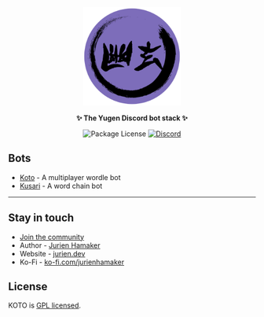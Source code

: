 <p align="center">
  <a href="https://discord.gg/UttZbEd9zn" target="blank"><img src="https://raw.githubusercontent.com/jurienhamaker/Yugen/main/assets/yugen%20sticker.png" width="200" alt="Yugen logo" /></a>
</p>

  <p align="center"><b>✨ The Yugen Discord bot stack ✨</b></p>
    <p align="center">
      <img src="https://img.shields.io/github/license/jurienhamaker/yugen" alt="Package License" />
      <a href="https://discord.gg/UttZbEd9zn" target="_blank"><img src="https://img.shields.io/badge/discord-online-brightgreen.svg" alt="Discord"/></a>
    </p>

## Bots

-   [Koto](https://github.com/jurienhamaker/Yugen/tree/main/apps/koto) - A multiplayer wordle bot
-   [Kusari](https://github.com/jurienhamaker/Yugen/tree/main/apps/kusari) - A word chain bot

---

## Stay in touch

-   [Join the community](https://discord.gg/UttZbEd9zn)
-   Author - [Jurien Hamaker](https://jurien.dev)
-   Website - [jurien.dev](https://jurien.dev/)
-   Ko-Fi - [ko-fi.com/jurienhamaker](https://ko-fi.com/jurienhamaker)

## License

KOTO is [GPL licensed](LICENSE).

